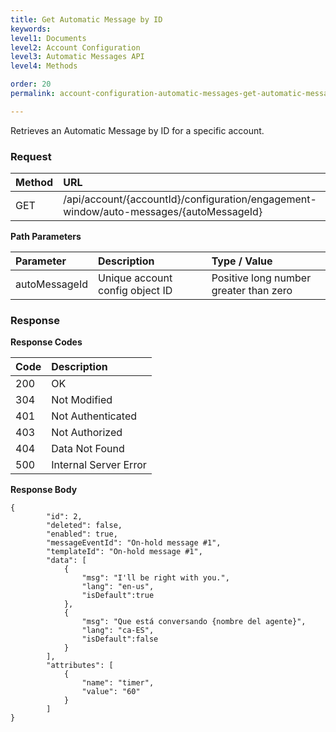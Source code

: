 ```yaml
---
title: Get Automatic Message by ID
keywords:
level1: Documents
level2: Account Configuration
level3: Automatic Messages API
level4: Methods

order: 20
permalink: account-configuration-automatic-messages-get-automatic-message-by-id.html

---
```


Retrieves an Automatic Message by ID for a specific account.

### Request

| Method | URL |
| :-------- | :---- |
| GET | /api/account/{accountId}/configuration/engagement-window/auto-messages/{autoMessageId} |

**Path Parameters**

| Parameter |  Description        | Type / Value     |
| :----------- | :--------------- | :--------------- |
| autoMessageId | Unique account config object ID | Positive long number greater than zero |

### Response

**Response Codes**

| Code | Description |
| :---- | :------------ |
| 200 | OK |
| 304 | Not Modified |
| 401 | Not Authenticated |
| 403 | Not Authorized |
| 404 | Data Not Found |
| 500 | Internal Server Error |

**Response Body**

    {
            "id": 2,
            "deleted": false,
            "enabled": true,
            "messageEventId": "On-hold message #1",
            "templateId": "On-hold message #1",
            "data": [
                {
                    "msg": "I'll be right with you.",
                    "lang": "en-us",
                    "isDefault":true
                },
                {
                    "msg": "Que está conversando {nombre del agente}",
                    "lang": "ca-ES",
                    "isDefault":false
                }
            ],
            "attributes": [
                {
                    "name": "timer",
                    "value": "60"
                }
            ]
    }
